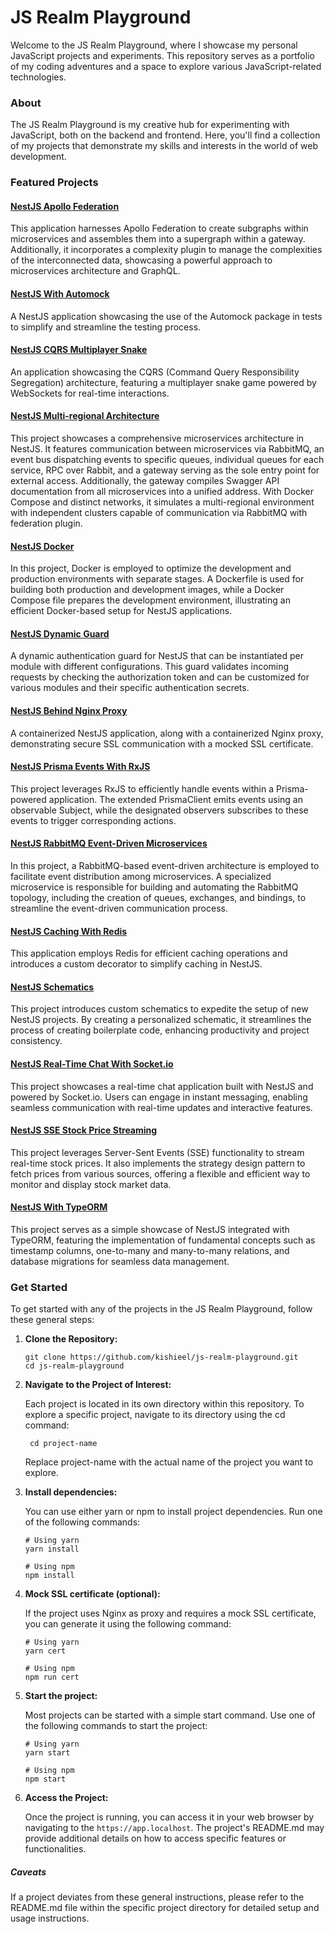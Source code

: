 # JS Realm Playground

Welcome to the JS Realm Playground, where I showcase my personal JavaScript projects and experiments. This repository
serves as a portfolio of my coding adventures and a space to explore various JavaScript-related technologies.

### About

The JS Realm Playground is my creative hub for experimenting with JavaScript, both on the backend and frontend. Here,
you'll find a collection of my projects that demonstrate my skills and interests in the world of web development.

### Featured Projects

#### [NestJS Apollo Federation](./nestjs-apollo-federation)
This application harnesses Apollo Federation to create subgraphs within microservices and assembles them into a supergraph within a gateway. Additionally, it incorporates a complexity plugin to manage the complexities of the interconnected data, showcasing a powerful approach to microservices architecture and GraphQL.

#### [NestJS With Automock](./nestjs-automock)

A NestJS application showcasing the use of the Automock package in tests to simplify and streamline the testing process.

#### [NestJS CQRS Multiplayer Snake](./nestjs-cqrs)

An application showcasing the CQRS (Command Query Responsibility Segregation) architecture, featuring a multiplayer
snake game powered by WebSockets for real-time interactions.

#### [NestJS Multi-regional Architecture](./nestjs-distributed)
This project showcases a comprehensive microservices architecture in NestJS. It features communication between microservices via RabbitMQ, an event bus dispatching events to specific queues, individual queues for each service, RPC over Rabbit, and a gateway serving as the sole entry point for external access. Additionally, the gateway compiles Swagger API documentation from all microservices into a unified address. With Docker Compose and distinct networks, it simulates a multi-regional environment with independent clusters capable of communication via RabbitMQ with federation plugin.

#### [NestJS Docker](./nestjs-docker)
In this project, Docker is employed to optimize the development and production environments with separate stages. A Dockerfile is used for building both production and development images, while a Docker Compose file prepares the development environment, illustrating an efficient Docker-based setup for NestJS applications.

#### [NestJS Dynamic Guard](./nestjs-dynamic-guard)

A dynamic authentication guard for NestJS that can be instantiated per module with different configurations. This guard
validates incoming requests by checking the authorization token and can be customized for various modules and their
specific authentication secrets.

#### [NestJS Behind Nginx Proxy](./nestjs-nginx)

A containerized NestJS application, along with a containerized Nginx proxy, demonstrating secure SSL communication with
a mocked SSL certificate.

#### [NestJS Prisma Events With RxJS](./nestjs-prisma-rxjs)

This project leverages RxJS to efficiently handle events within a Prisma-powered application. The extended PrismaClient
emits events using an observable Subject, while the designated observers subscribes to these events to trigger
corresponding actions.

#### [NestJS RabbitMQ Event-Driven Microservices](./nestjs-rabbitmq)
In this project, a RabbitMQ-based event-driven architecture is employed to facilitate event distribution among microservices. A specialized microservice is responsible for building and automating the RabbitMQ topology, including the creation of queues, exchanges, and bindings, to streamline the event-driven communication process.

#### [NestJS Caching With Redis](./nestjs-redis)
This application employs Redis for efficient caching operations and introduces a custom decorator to simplify caching in NestJS. 

#### [NestJS Schematics](./nestjs-schematics)
This project introduces custom schematics to expedite the setup of new NestJS projects. By creating a personalized schematic, it streamlines the process of creating boilerplate code, enhancing productivity and project consistency.

#### [NestJS Real-Time Chat With Socket.io](./nestjs-socket.io)
This project showcases a real-time chat application built with NestJS and powered by Socket.io. Users can engage in instant messaging, enabling seamless communication with real-time updates and interactive features.

#### [NestJS SSE Stock Price Streaming](./nestjs-sse)
This project leverages Server-Sent Events (SSE) functionality to stream real-time stock prices. It also implements the strategy design pattern to fetch prices from various sources, offering a flexible and efficient way to monitor and display stock market data.

#### [NestJS With TypeORM](./nestjs-typeorm)
This project serves as a simple showcase of NestJS integrated with TypeORM, featuring the implementation of fundamental concepts such as timestamp columns, one-to-many and many-to-many relations, and database migrations for seamless data management.

### Get Started

To get started with any of the projects in the JS Realm Playground, follow these general steps:

1. **Clone the Repository:**

    ```shell
    git clone https://github.com/kishieel/js-realm-playground.git
    cd js-realm-playground
    ```

2. **Navigate to the Project of Interest:**

   Each project is located in its own directory within this repository. To explore a specific project, navigate to its
   directory using the cd command:

   ```shell
    cd project-name
   ```

   Replace project-name with the actual name of the project you want to explore.

3. **Install dependencies:**

   You can use either yarn or npm to install project dependencies. Run one of the following commands:

    ```shell
    # Using yarn
    yarn install

    # Using npm
    npm install
   ```

4. **Mock SSL certificate (optional):**

   If the project uses Nginx as proxy and requires a mock SSL certificate, you can generate it using the following
   command:

    ```shell
    # Using yarn
    yarn cert
    
    # Using npm
    npm run cert
    ```

5. **Start the project:**

   Most projects can be started with a simple start command. Use one of the following commands to start the project:

    ```shell
    # Using yarn
    yarn start
    
    # Using npm
    npm start
    ```

6. **Access the Project:**

   Once the project is running, you can access it in your web browser by navigating to the `https://app.localhost`. The
   project's README.md may provide additional details on how to access specific features or functionalities.

##### Caveats

If a project deviates from these general instructions, please refer to the README.md file within the specific project
directory for detailed setup and usage instructions.
